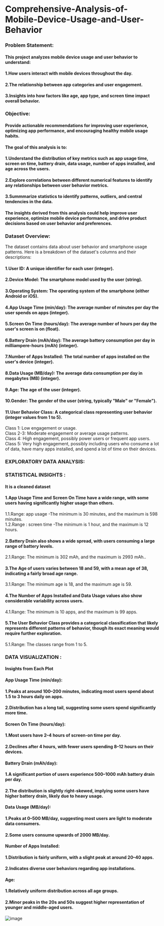 # Comprehensive-Analysis-of-Mobile-Device-Usage-and-User-Behavior

### Problem Statement:  <br>
#### This project analyzes mobile device usage and user behavior to understand: <br>
#### 1.How users interact with mobile devices throughout the day.  <br>
#### 2.The relationship between app categories and user engagement.  <br>
#### 3.Insights into how factors like age, app type, and screen time impact overall behavior.  <br>

### Objective:  <br>
#### Provide actionable recommendations for improving user experience, optimizing app performance, and encouraging healthy mobile usage habits. 
#### The goal of this analysis is to:

#### 1.Understand the distribution of key metrics such as app usage time, screen on time, battery drain, data usage, number of apps installed, and age across the users.<br>
#### 2.Explore correlations between different numerical features to identify any relationships between user behavior metrics.<br>
#### 3.Summmarize statistics to identify patterns, outliers, and central tendencies in the data.<br>
####  The insights derived from this analysis could help improve user experience, optimize mobile device performance, and drive product decisions based on user behavior and preferences.

### Dataset Overview: <br>
The dataset contains data about user behavior and smartphone usage patterns. Here is a breakdown of the dataset's columns and their descriptions: <br>

#### 1.User ID: A unique identifier for each user (integer). <br>
#### 2.Device Model: The smartphone model used by the user (string). <br>
#### 3.Operating System: The operating system of the smartphone (either Android or iOS). <br>
#### 4.App Usage Time (min/day): The average number of minutes per day the user spends on apps (integer). <br>
#### 5.Screen On Time (hours/day): The average number of hours per day the user's screen is on (float). <br>
#### 6.Battery Drain (mAh/day): The average battery consumption per day in milliampere-hours (mAh) (integer).<br>
#### 7.Number of Apps Installed: The total number of apps installed on the user's device (integer).
#### 8.Data Usage (MB/day): The average data consumption per day in megabytes (MB) (integer). <br>
#### 9.Age: The age of the user (integer). <br>
#### 10.Gender: The gender of the user (string, typically "Male" or "Female"). <br>
#### 11.User Behavior Class: A categorical class representing user behavior (integer values from 1 to 5). <br>
Class 1: Low engagement or usage.<br>
Class 2-3: Moderate engagement or average usage patterns.<br>
Class 4: High engagement, possibly power users or frequent app users.<br>
Class 5: Very high engagement, possibly including users who consume a lot of data, have many apps installed, and spend a lot of time on their devices. <br>
### EXPLORATORY DATA ANALYSIS: <br>
### STATISTICAL INSIGHTS : <br>
#### It is a cleaned dataset <br>
#### 1.App Usage Time and Screen On Time have a wide range, with some users having significantly higher usage than others. <br>
 1.1.Range: app usage -The minimum is 30 minutes, and the maximum is 598 minutes.<br>
 1.2.Range : screen time -The minimum is 1 hour, and the maximum is 12 hours.
#### 2.Battery Drain also shows a wide spread, with users consuming a large range of battery levels. <br>
 2.1.Range: The minimum is 302 mAh, and the maximum is 2993 mAh..<br>
#### 3.The Age of users varies between 18 and 59, with a mean age of 38, indicating a fairly broad age range. <br>
  3.1.Range: The minimum age is 18, and the maximum age is 59.<br>
#### 4.The Number of Apps Installed and Data Usage values also show considerable variability across users. <br>
  4.1.Range: The minimum is 10 apps, and the maximum is 99 apps.
#### 5.The User Behavior Class provides a categorical classification that likely represents different patterns of behavior, though its exact meaning would require further exploration. <br>
 5.1.Range: The classes range from 1 to 5.
 ### DATA VISUALIZATION : <br>
#### Insights from Each Plot <br>

#### App Usage Time (min/day):<br>
#### 1.Peaks at around 100–200 minutes, indicating most users spend about 1.5 to 3 hours daily on apps. <br>
#### 2.Distribution has a long tail, suggesting some users spend significantly more time. <br>

#### Screen On Time (hours/day):<br>
#### 1.Most users have 2–4 hours of screen-on time per day. <br>
#### 2.Declines after 4 hours, with fewer users spending 8–12 hours on their devices. <br>

#### Battery Drain (mAh/day): <br>
#### 1.A significant portion of users experience 500–1000 mAh battery drain per day. <br>
#### 2.The distribution is slightly right-skewed, implying some users have higher battery drain, likely due to heavy usage. <br>

#### Data Usage (MB/day): <br>
#### 1.Peaks at 0–500 MB/day, suggesting most users are light to moderate data consumers. <br>
#### 2.Some users consume upwards of 2000 MB/day. <br>

#### Number of Apps Installed: <br>
#### 1.Distribution is fairly uniform, with a slight peak at around 20–40 apps. <br>
#### 2.Indicates diverse user behaviors regarding app installations. <br>

#### Age: <br>
#### 1.Relatively uniform distribution across all age groups. <br>
#### 2.Minor peaks in the 20s and 50s suggest higher representation of younger and middle-aged users. <br>

 ![image](https://github.com/user-attachments/assets/98c17290-3e23-46d7-90d3-100eee880cae)

 




